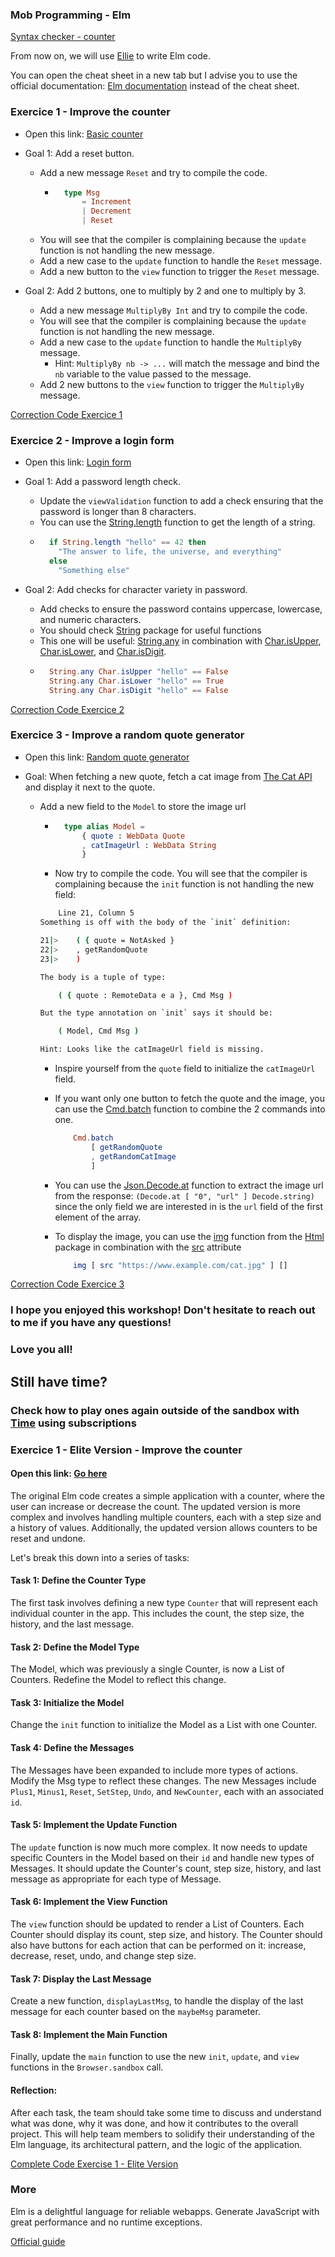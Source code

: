### Mob Programming - Elm

[Syntax checker - counter](https://ellie-app.com/nh2vgCwLfgda1)

From now on, we will use [Ellie](https://ellie-app.com/) to write Elm code.

You can open the cheat sheet in a new tab but I advise you to use the official documentation: [Elm documentation](https://guide.elm-lang.org/) instead of the cheat sheet.

### Exercice 1 - Improve the counter

- Open this link: [Basic counter](https://ellie-app.com/ng6kbB5Lj8Ha1)

- Goal 1: Add a reset button.

  - Add a new message `Reset` and try to compile the code.
    - ```elm
        type Msg
            = Increment
            | Decrement
            | Reset
      ```
  - You will see that the compiler is complaining because the `update` function is not handling the new message.
  - Add a new case to the `update` function to handle the `Reset` message.
  - Add a new button to the `view` function to trigger the `Reset` message.

- Goal 2: Add 2 buttons, one to multiply by 2 and one to multiply by 3.

  - Add a new message `MultiplyBy Int` and try to compile the code.
  - You will see that the compiler is complaining because the `update` function is not handling the new message.
  - Add a new case to the `update` function to handle the `MultiplyBy` message.
    - Hint: `MultiplyBy nb -> ...` will match the message and bind the `nb` variable to the value passed to the message.
  - Add 2 new buttons to the `view` function to trigger the `MultiplyBy` message.

[Correction Code Exercice 1](https://ellie-app.com/ngThm7hxFJ3a1)

### Exercice 2 - Improve a login form

- Open this link: [Login form](https://ellie-app.com/ngWWyTVQzLra1)

- Goal 1: Add a password length check.

  - Update the `viewValidation` function to add a check ensuring that the password is longer than 8 characters.
  - You can use the [String.length](https://package.elm-lang.org/packages/elm/core/latest/String#length) function to get the length of a string.
  - ```elm
      if String.length "hello" == 42 then
        "The answer to life, the universe, and everything"
      else
        "Something else"
    ```

- Goal 2: Add checks for character variety in password.
  - Add checks to ensure the password contains uppercase, lowercase, and numeric characters.
  - You should check [String](https://package.elm-lang.org/packages/elm/core/latest/String) package for useful functions
  - This one will be useful: [String.any](https://package.elm-lang.org/packages/elm/core/latest/String#any) in combination with [Char.isUpper](https://package.elm-lang.org/packages/elm/core/latest/Char#isUpper), [Char.isLower](https://package.elm-lang.org/packages/elm/core/latest/Char#isLower), and [Char.isDigit](https://package.elm-lang.org/packages/elm/core/latest/Char#isDigit).
  - ```elm
      String.any Char.isUpper "hello" == False
      String.any Char.isLower "hello" == True
      String.any Char.isDigit "hello" == False
    ```

[Correction Code Exercice 2](https://ellie-app.com/ngXwfcSpxjBa1)

### Exercice 3 - Improve a random quote generator

- Open this link: [Random quote generator](https://ellie-app.com/nhnmj9M7LDRa1)

- Goal: When fetching a new quote, fetch a cat image from [The Cat API](https://api.thecatapi.com/v1/images/search?size%253Dfull) and display it next to the quote.

  - Add a new field to the `Model` to store the image url

    - ```elm
        type alias Model =
            { quote : WebData Quote
            , catImageUrl : WebData String
            }
      ```
    - Now try to compile the code. You will see that the compiler is complaining because the `init` function is not handling the new field:

    ```bash
        Line 21, Column 5
    Something is off with the body of the `init` definition:

    21|>    ( { quote = NotAsked }
    22|>    , getRandomQuote
    23|>    )

    The body is a tuple of type:

        ( { quote : RemoteData e a }, Cmd Msg )

    But the type annotation on `init` says it should be:

        ( Model, Cmd Msg )

    Hint: Looks like the catImageUrl field is missing.
    ```

    - Inspire yourself from the `quote` field to initialize the `catImageUrl` field.

    - If you want only one button to fetch the quote and the image, you can use the [Cmd.batch](https://package.elm-lang.org/packages/elm/core/latest/Platform-Cmd#batch) function to combine the 2 commands into one.
      ```elm
          Cmd.batch
              [ getRandomQuote
              , getRandomCatImage
              ]
      ```
    - You can use the [Json.Decode.at](https://package.elm-lang.org/packages/elm/json/latest/Json-Decode#at) function to extract the image url from the response: `(Decode.at [ "0", "url" ] Decode.string)` since the only field we are interested in is the `url` field of the first element of the array.

    - To display the image, you can use the [img](https://package.elm-lang.org/packages/elm/html/latest/Html#img) function from the [Html](https://package.elm-lang.org/packages/elm/html/latest/Html) package in combination with the [src](https://package.elm-lang.org/packages/elm/html/latest/Html-Attributes#src) attribute
      ```elm
          img [ src "https://www.example.com/cat.jpg" ] []
      ```

[Correction Code Exercice 3](https://ellie-app.com/nhnnGt35bdFa1)

### I hope you enjoyed this workshop! Don't hesitate to reach out to me if you have any questions!

### Love you all!

## Still have time?

### Check how to play ones again outside of the sandbox with [Time](https://guide.elm-lang.org/effects/time.html) using subscriptions

### Exercice 1 - Elite Version - Improve the counter

#### Open this link: [Go here](https://ellie-app.com/ng6kbB5Lj8Ha1)

The original Elm code creates a simple application with a counter, where the user can increase or decrease the count. The updated version is more complex and involves handling multiple counters, each with a step size and a history of values. Additionally, the updated version allows counters to be reset and undone.

Let's break this down into a series of tasks:

#### Task 1: Define the Counter Type

The first task involves defining a new type `Counter` that will represent each individual counter in the app. This includes the count, the step size, the history, and the last message.

#### Task 2: Define the Model Type

The Model, which was previously a single Counter, is now a List of Counters. Redefine the Model to reflect this change.

#### Task 3: Initialize the Model

Change the `init` function to initialize the Model as a List with one Counter.

#### Task 4: Define the Messages

The Messages have been expanded to include more types of actions. Modify the Msg type to reflect these changes. The new Messages include `Plus1`, `Minus1`, `Reset`, `SetStep`, `Undo`, and `NewCounter`, each with an associated `id`.

#### Task 5: Implement the Update Function

The `update` function is now much more complex. It now needs to update specific Counters in the Model based on their `id` and handle new types of Messages. It should update the Counter's count, step size, history, and last message as appropriate for each type of Message.

#### Task 6: Implement the View Function

The `view` function should be updated to render a List of Counters. Each Counter should display its count, step size, and history. The Counter should also have buttons for each action that can be performed on it: increase, decrease, reset, undo, and change step size.

#### Task 7: Display the Last Message

Create a new function, `displayLastMsg`, to handle the display of the last message for each counter based on the `maybeMsg` parameter.

#### Task 8: Implement the Main Function

Finally, update the `main` function to use the new `init`, `update`, and `view` functions in the `Browser.sandbox` call.

#### Reflection:

After each task, the team should take some time to discuss and understand what was done, why it was done, and how it contributes to the overall project. This will help team members to solidify their understanding of the Elm language, its architectural pattern, and the logic of the application.

[Complete Code Exercise 1 - Elite Version](https://ellie-app.com/ngRPgspLC4Ca1)

### More

Elm is a delightful language for reliable webapps. Generate JavaScript with great performance and no runtime exceptions.

[Official guide](https://guide.elm-lang.org/)
